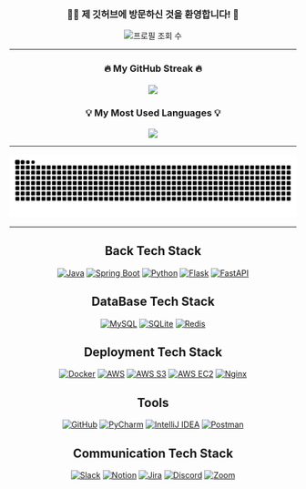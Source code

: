 <div align="center">
  <h3>👨‍💻 제 깃허브에 방문하신 것을 환영합니다! 🚀</h3>
  <img src="https://profile-counter.glitch.me/smiinii/count.svg?" alt="프로필 조회 수" />
</div>

---

<h3 align="center">🔥 My GitHub Streak 🔥</h3>
<p align="center">
  <a href="https://github.com/smiinii">
    <img align="center" src="https://github-readme-streak-stats.herokuapp.com/?user=smiinii&theme=radical&center=true" />
  </a>
</p>

<h3 align="center">💡 My Most Used Languages 💡</h3>
<p align="center">
  <a href="https://github.com/smiinii">
    <img align="center" src="https://github-readme-stats.vercel.app/api/top-langs/?username=smiinii&layout=compact&show_icons=true&show_owner=false&hide_title=false&theme=radical&hide=" />
  </a>
</p>

---

<img src="https://raw.githubusercontent.com/smiinii/smiinii/output/snake.svg" alt="Snake animation" />

---

<h2 align="center"> Back Tech Stack </h2>
<p align="center">
  <a href="#"><img src="https://img.shields.io/badge/Java-007396?style=for-the-badge&logo=java&logoColor=white" alt="Java" /></a>
  <a href="#"><img src="https://img.shields.io/badge/SpringBoot-6DB33F?style=for-the-badge&logo=spring&logoColor=white" alt="Spring Boot" /></a>
  <a href="#"><img src="https://img.shields.io/badge/Python-3776AB?style=for-the-badge&logo=python&logoColor=white" alt="Python" /></a>
  <a href="#"><img src="https://img.shields.io/badge/Flask-000000?style=for-the-badge&logo=flask&logoColor=white" alt="Flask" /></a>
  <a href="#"><img src="https://img.shields.io/badge/FastAPI-009688?style=for-the-badge&logo=fastapi&logoColor=white" alt="FastAPI" /></a>
</p>

<h2 align="center"> DataBase Tech Stack </h2>
<p align="center">
  <a href="#"><img src="https://img.shields.io/badge/MySQL-4479A1?style=for-the-badge&logo=mysql&logoColor=white" alt="MySQL" /></a>
  <a href="#"><img src="https://img.shields.io/badge/SQLite-003B57?style=for-the-badge&logo=sqlite&logoColor=white" alt="SQLite" /></a>
  <a href="#"><img src="https://img.shields.io/badge/Redis-DC382D?style=for-the-badge&logo=redis&logoColor=white" alt="Redis" /></a>
</p>


<h2 align="center"> Deployment Tech Stack </h2>
<p align="center">
  <a href="#"><img src="https://img.shields.io/badge/Docker-2496ED?style=for-the-badge&logo=docker&logoColor=white" alt="Docker" /></a>
  <a href="#"><img src="https://img.shields.io/badge/AWS-232F3E?style=for-the-badge&logo=amazon-aws&logoColor=white" alt="AWS" /></a>
  <a href="#"><img src="https://img.shields.io/badge/AWS_S3-569A31?style=for-the-badge&logo=amazon-aws&logoColor=white" alt="AWS S3" /></a>
  <a href="#"><img src="https://img.shields.io/badge/AWS_EC2-FF9900?style=for-the-badge&logo=amazon-aws&logoColor=white" alt="AWS EC2" /></a>
  <a href="#"><img src="https://img.shields.io/badge/Nginx-009639?style=for-the-badge&logo=nginx&logoColor=white" alt="Nginx" /></a>
</p>

<h2 align="center"> Tools </h2>
<p align="center">
  <a href="#"><img src="https://img.shields.io/badge/GitHub-181717?style=for-the-badge&logo=github&logoColor=white" alt="GitHub" /></a>
  <a href="#"><img src="https://img.shields.io/badge/PyCharm-000000?style=for-the-badge&logo=pycharm&logoColor=white" alt="PyCharm" /></a>
  <a href="#"><img src="https://img.shields.io/badge/IntelliJ%20IDEA-000000?style=for-the-badge&logo=intellij-idea&logoColor=white" alt="IntelliJ IDEA" /></a>
  <a href="#"><img src="https://img.shields.io/badge/Postman-FF6C37?style=for-the-badge&logo=postman&logoColor=white" alt="Postman" /></a>
</p>

<h2 align="center"> Communication Tech Stack </h2>
<p align="center">
  <a href="#"><img src="https://img.shields.io/badge/Slack-4A154B?style=for-the-badge&logo=slack&logoColor=white" alt="Slack" /></a>
  <a href="#"><img src="https://img.shields.io/badge/Notion-000000?style=for-the-badge&logo=notion&logoColor=white" alt="Notion" /></a>
  <a href="#"><img src="https://img.shields.io/badge/Jira-0052CC?style=for-the-badge&logo=jira&logoColor=white" alt="Jira" /></a>
  <a href="#"><img src="https://img.shields.io/badge/Discord-7289DA?style=for-the-badge&logo=discord&logoColor=white" alt="Discord" /></a>
  <a href="#"><img src="https://img.shields.io/badge/Zoom-2D8CFF?style=for-the-badge&logo=zoom&logoColor=white" alt="Zoom" /></a>
</p>



<!--
<h3 align="center">💡 My Git Stats 💡</h3>
<p align="center">
  <a href="https://github.com/smiinii">
    <img align="center" src="https://github-readme-stats.vercel.app/api?username=smiinii&hide=&hide_title=false&show_icons=true&include_all_commits=true&theme=radical" />
  </a>
</p>
-->
